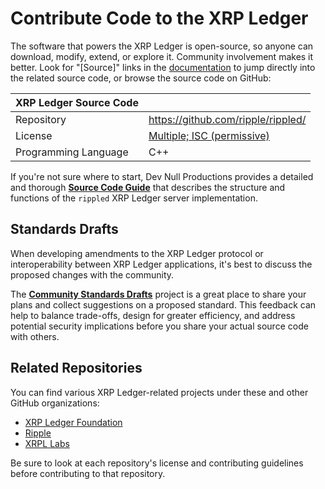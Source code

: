 # Contribute Code to the XRP Ledger

The software that powers the XRP Ledger is open-source, so anyone can download, modify, extend, or explore it. Community involvement makes it better. Look for "[Source]" links in the [documentation](docs.html) to jump directly into the related source code, or browse the source code on GitHub:

| XRP Ledger Source Code |                                                     |
|:-----------------------|:----------------------------------------------------|
| Repository             | <https://github.com/ripple/rippled/>                |
| License                | [Multiple; ISC (permissive)](https://github.com/ripple/rippled/blob/develop/LICENSE) |
| Programming Language   | C++                                                 |

If you're not sure where to start, Dev Null Productions provides a detailed and thorough [**Source Code Guide**](https://xrpintel.com/source) that describes the structure and functions of the `rippled` XRP Ledger server implementation.

## Standards Drafts

When developing amendments to the XRP Ledger protocol or interoperability between XRP Ledger applications, it's best to discuss the proposed changes with the community.

The [**Community Standards Drafts**](https://github.com/xrp-community/standards-drafts/) project is a great place to share your plans and collect suggestions on a proposed standard. This feedback can help to balance trade-offs, design for greater efficiency, and address potential security implications before you share your actual source code with others.


## Related Repositories

You can find various XRP Ledger-related projects under these and other GitHub organizations:

- [XRP Ledger Foundation](https://github.com/XRPLF/)
- [Ripple](https://github.com/ripple/)
- [XRPL Labs](https://github.com/XRPL-Labs/) <!-- SPELLING_IGNORE: xrpl -->

Be sure to look at each repository's license and contributing guidelines before contributing to that repository.
